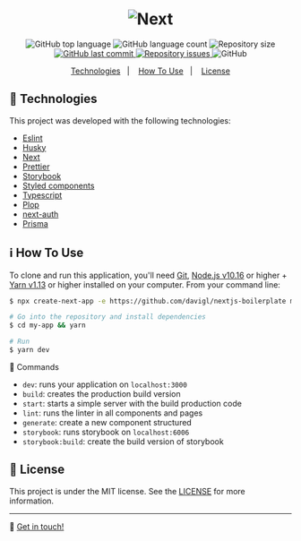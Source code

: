 <h1 align="center">
  <img alt="Next" src="https://i.imgur.com/U7ROMD4.png" />
</h1>

<p align="center">
  <img alt="GitHub top language" src="https://img.shields.io/github/languages/top/davigl/nextjs-boilerplate.svg">
  <img alt="GitHub language count" src="https://img.shields.io/github/languages/count/davigl/nextjs-boilerplate.svg">
  <img alt="Repository size" src="https://img.shields.io/github/repo-size/davigl/nextjs-boilerplate.svg">
  <a href="https://github.com/davigl/nextjs-boilerplate/commits/master">
    <img alt="GitHub last commit" src="https://img.shields.io/github/last-commit/davigl/nextjs-boilerplate.svg">
  </a>
  <a href="https://github.com/davigl/nextjs-boilerplate/issues">
    <img alt="Repository issues" src="https://img.shields.io/github/issues/davigl/nextjs-boilerplate.svg">
  </a>
  <img alt="GitHub" src="https://img.shields.io/github/license/davigl/nextjs-boilerplate.svg">
</p>

<p align="center">
  <a href="#rocket-technologies">Technologies</a>&nbsp;&nbsp;&nbsp;|&nbsp;&nbsp;&nbsp;
  <a href="#information_source-how-to-use">How To Use</a>&nbsp;&nbsp;&nbsp;|&nbsp;&nbsp;&nbsp;
  <a href="#memo-license">License</a>
</p>

## :rocket: Technologies

This project was developed with the following technologies:

- [Eslint](https://eslint.org/)
- [Husky](https://github.com/typicode/husky)
- [Next](https://nextjs.org/)
- [Prettier](https://prettier.io/)
- [Storybook](https://storybook.js.org/)
- [Styled components](https://styled-components.com/)
- [Typescript](https://www.typescriptlang.org/)
- [Plop](https://github.com/plopjs/plop)
- [next-auth](https://next-auth.js.org/)
- [Prisma](https://github.com/prisma/prisma)

## :information_source: How To Use

To clone and run this application, you'll need [Git](https://git-scm.com), [Node.js v10.16](https://nodejs.org/) or higher + [Yarn v1.13](https://yarnpkg.com/) or higher installed on your computer. From your command line:

```bash
$ npx create-next-app -e https://github.com/davigl/nextjs-boilerplate my-app

# Go into the repository and install dependencies
$ cd my-app && yarn

# Run
$ yarn dev
```

🔨 Commands

- `dev`: runs your application on `localhost:3000`
- `build`: creates the production build version
- `start`: starts a simple server with the build production code
- `lint`: runs the linter in all components and pages
- `generate`: create a new component structured
- `storybook`: runs storybook on `localhost:6006`
- `storybook:build`: create the build version of storybook

## :memo: License

This project is under the MIT license. See the [LICENSE](https://github.com/davigl/nextjs-boilerplate/blob/master/LICENSE) for more information.

---

:wave: [Get in touch!](https://www.linkedin.com/in/davi-guimaraes/)
